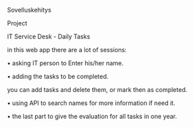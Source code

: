 Sovelluskehitys

Project

IT Service Desk - Daily Tasks

in this web app there are a lot of sessions:

•	asking IT person to Enter his/her name.

•	adding the tasks to be completed.

you can add tasks and delete them, or mark then as completed.

•	using API to search names for more information if need it.

•	the last part to give the evaluation for all tasks in one year.
